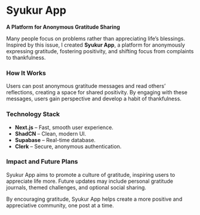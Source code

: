 # Syukur App

**A Platform for Anonymous Gratitude Sharing**

Many people focus on problems rather than appreciating life’s blessings. Inspired by this issue, I created **Syukur App**, a platform for anonymously expressing gratitude, fostering positivity, and shifting focus from complaints to thankfulness.

### **How It Works**
Users can post anonymous gratitude messages and read others’ reflections, creating a space for shared positivity. By engaging with these messages, users gain perspective and develop a habit of thankfulness.

### **Technology Stack**
- **Next.js** – Fast, smooth user experience.
- **ShadCN** – Clean, modern UI.
- **Supabase** – Real-time database.
- **Clerk** – Secure, anonymous authentication.

### **Impact and Future Plans**
Syukur App aims to promote a culture of gratitude, inspiring users to appreciate life more. Future updates may include personal gratitude journals, themed challenges, and optional social sharing. 

By encouraging gratitude, Syukur App helps create a more positive and appreciative community, one post at a time.


